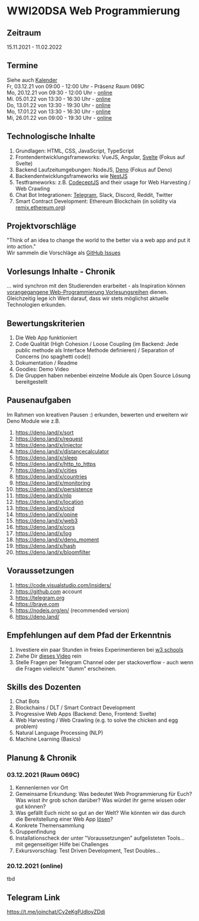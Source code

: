 # WWI20DSA Web Programmierung

## Zeitraum
15.11.2021 - 11.02.2022

## Termine
Siehe auch [Kalender](https://calendar.google.com/calendar/embed?src=g7o3rd7djlvq3gtjpg3pblm2vc%40group.calendar.google.com&ctz=Europe%2FBerlin
)  
Fr, 03.12.21 von 09:00 - 12:00 Uhr - Präsenz Raum 069C  
Mo, 20.12.21 von 09:30 - 12:00 Uhr - [online](https://moodle.dhbw-mannheim.de/course/view.php?id=6672
)  
Mi. 05.01.22 von 13:30 - 16:30 Uhr - [online](https://moodle.dhbw-mannheim.de/course/view.php?id=6672
)     
Do, 13.01.22 von 13:30 - 19:30 Uhr - [online](https://moodle.dhbw-mannheim.de/course/view.php?id=6672
)   
Mo, 17.01.22 von 13:30 - 16:30 Uhr - [online](https://moodle.dhbw-mannheim.de/course/view.php?id=6672
)   
Mi, 26.01.22 von 09:00 - 19:30 Uhr - [online](https://moodle.dhbw-mannheim.de/course/view.php?id=6672
)   

## Technologische Inhalte
1. Grundlagen: HTML, CSS, JavaScript, TypeScript
2. Frontendentwicklungsframeworks: VueJS, Angular, [Svelte](https://svelte.dev/) (Fokus auf Svelte)
3. Backend Laufzeitumgebungen: NodeJS, [Deno](https://deno.land/) (Fokus auf Deno)
4. Backendentwicklungsframeworks wie [NestJS](https://nestjs.com/)   
5. Testframeworks: z.B. [CodeceptJS](https://codecept.io/) and their usage for Web Harvesting / Web Crawling
6. Chat Bot Integrationen: [Telegram](https://telegram.org), Slack, Discord, Reddit, Twitter    
7. Smart Contract Development: Ethereum Blockchain (in solidity via [remix.ethereum.org](https://remix.ethereum.org/))

## Projektvorschläge  
"Think of an idea to change the world to the better via a web app and put it into action."   
Wir sammeln die Vorschläge als [GitHub Issues]()   

## Vorlesungs Inhalte - Chronik
... wird synchron mit den Studierenden erarbeitet - als Inspiration können [vorangegangene Web-Programmierung Vorlesungsreihen](https://github.com/michael-spengler/wwi19seb-webprogrammierung) dienen. Gleichzeitig lege ich Wert darauf, dass wir stets möglichst aktuelle Technologien erkunden.  

## Bewertungskriterien
1. Die Web App funktioniert  
2. Code Qualität (High Cohesion / Loose Coupling (im Backend: Jede public methode als Interface Methode definieren) / Separation of Concerns (no spaghetti code))  
3. Dokumentation / Readme  
4. Goodies: Demo Video  
5. Die Gruppen haben nebenbei einzelne Module als Open Source Lösung bereitgestellt  

## Pausenaufgaben
Im Rahmen von kreativen Pausen :) erkunden, bewerten und erweitern wir Deno Module wie z.B.   
1. https://deno.land/x/sort
2. https://deno.land/x/request
3. https://deno.land/x/injector
4. https://deno.land/x/distancecalculator
6. https://deno.land/x/sleep
7. https://deno.land/x/http_to_https
8. https://deno.land/x/cities
9. https://deno.land/x/countries
10. https://deno.land/x/monitoring
11. https://deno.land/x/persistence
12. https://deno.land/x/nlp 
13. https://deno.land/x/location
14. https://deno.land/x/cicd
15. https://deno.land/x/opine
16. https://deno.land/x/web3
17. https://deno.land/x/cors  
18. https://deno.land/x/log  
19. https://deno.land/x/deno_moment  
20. https://deno.land/x/hash  
21. https://deno.land/x/bloomfilter  

## Voraussetzungen
1. https://code.visualstudio.com/insiders/  
2. https://github.com account  
3. https://telegram.org  
4. https://brave.com  
5. https://nodejs.org/en/ (recommended version)
6. https://deno.land/

## Empfehlungen auf dem Pfad der Erkenntnis
1. Investiere ein paar Stunden in freies Experimentieren bei [w3 schools](https://www.w3schools.com)   
2. Ziehe Dir [dieses Video](https://www.youtube.com/watch?v=mhnpeOLiQTg) rein
3. Stelle Fragen per Telegram Channel oder per stackoverflow - auch wenn die Fragen vielleicht "dumm" erscheinen.  

## Skills des Dozenten
1. Chat Bots  
2. Blockchains / DLT / Smart Contract Development  
3. Progressive Web Apps (Backend: Deno, Frontend: Svelte)  
4. Web Harvesting / Web Crawling (e.g. to solve the chicken and egg problem)  
5. Natural Language Processing (NLP)  
6. Machine Learning (Basics)  


## Planung & Chronik  
### 03.12.2021 (Raum 069C)
1. Kennenlernen vor Ort     
2. Gemeinsame Erkundung: Was bedeutet Web Programmierung für Euch? Was wisst ihr grob schon darüber? Was würdet ihr gerne wissen oder gut können?   
3. Was gefällt Euch nicht so gut an der Welt? Wie könnten wir das durch die Bereitstellung einer Web App [lösen](https://www.youtube.com/watch?v=fa7R-sOM1v8)?   
4. Konkrete Themensammlung   
5. Gruppenfindung   
6. Installationscheck der unter "Voraussetzungen" aufgelisteten Tools... mit gegenseitiger Hilfe bei Challenges   
7. Exkursvorschlag: Test Driven Development, Test Doubles...
 

### 20.12.2021 (online)
tbd


## Telegram Link
https://t.me/joinchat/Cy2eKgPJdloyZDdi

